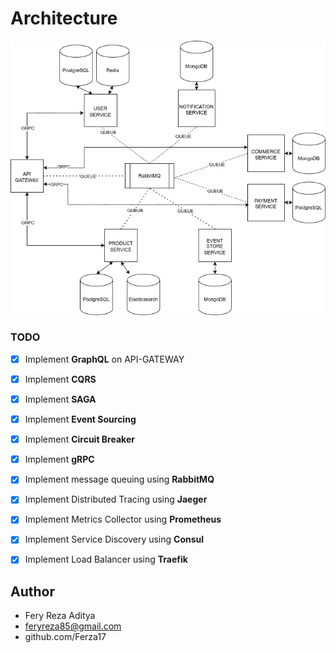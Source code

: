 # Architecture


<img src="./diagram.png">

### TODO
- [X] Implement **GraphQL** on API-GATEWAY
- [X] Implement **CQRS**
- [X] Implement **SAGA**
- [X] Implement **Event Sourcing**
- [X] Implement **Circuit Breaker**
- [X] Implement **gRPC**
- [X] Implement message queuing using **RabbitMQ**
- [X] Implement Distributed Tracing using **Jaeger**
- [X] Implement Metrics Collector using **Prometheus**
- [X] Implement Service Discovery using **Consul**
- [X] Implement Load Balancer using **Traefik**


## Author
* Fery Reza Aditya
* feryreza85@gmail.com
* github.com/Ferza17



